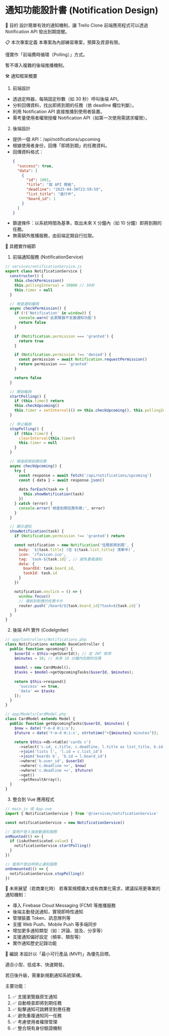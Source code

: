 # 通知功能設計書 (Notification Design)

🎯 目的
設計簡單有效的通知機制，讓 Trello Clone 前端應用程式可以透過 Notification API 發出到期提醒。

📋 本次專案定義
本專案為內部練習專案，預算及資源有限。

僅實作「前端費時循環（Polling）」方式。

暫不導入複雜的後端推播機制。

🛠️ 通知框架概要
1. 前端設計
  - 透過定時器，每隔固定秒數（如 30 秒）呼叫後端 API。
  - 分析回傳資料，找出即將到期的任務（依 deadline 欄位判斷）。
  - 利用 Notification API 直接推播到使用者裝置。
  - 需考量使用者權限授權 Notification API（如第一次使用需請求權限）。

2. 後端設計
  - 提供一個 API：/api/notifications/upcoming
  - 根據使用者身份，回傳「即將到期」的任務資料。
  - 回傳資料格式：
    ```json
    {
      "success": true,
      "data": [
        {
          "id": 1001,
          "title": "寫 API 規格",
          "deadline": "2025-04-30T23:59:59",
          "list_title": "進行中",
          "board_id": 1
        }
      ]
    }
    ```
  - 篩選條件：以系統時間為基準，取出未來 X 分鐘內（如 10 分鐘）即將到期的任務。
  - 無需額外推播服務，由前端定期自行拉取。

📝 具體實作細節

1. 前端通知服務 (NotificationService)
```javascript
// services/notificationService.js
export class NotificationService {
  constructor() {
    this.checkPermission()
    this.pollingInterval = 30000 // 30秒
    this.timer = null
  }

  // 檢查通知權限
  async checkPermission() {
    if (!('Notification' in window)) {
      console.warn('此瀏覽器不支援通知功能')
      return false
    }

    if (Notification.permission === 'granted') {
      return true
    }

    if (Notification.permission !== 'denied') {
      const permission = await Notification.requestPermission()
      return permission === 'granted'
    }

    return false
  }

  // 開始輪詢
  startPolling() {
    if (this.timer) return
    this.checkUpcoming()
    this.timer = setInterval(() => this.checkUpcoming(), this.pollingInterval)
  }

  // 停止輪詢
  stopPolling() {
    if (this.timer) {
      clearInterval(this.timer)
      this.timer = null
    }
  }

  // 檢查即將到期任務
  async checkUpcoming() {
    try {
      const response = await fetch('/api/notifications/upcoming')
      const { data } = await response.json()
      
      data.forEach(task => {
        this.showNotification(task)
      })
    } catch (error) {
      console.error('檢查到期任務失敗:', error)
    }
  }

  // 顯示通知
  showNotification(task) {
    if (Notification.permission !== 'granted') return

    const notification = new Notification('任務即將到期', {
      body: `${task.title} (在 ${task.list_title} 清單中)`,
      icon: '/favicon.ico',
      tag: `task-${task.id}`, // 避免重複通知
      data: {
        boardId: task.board_id,
        taskId: task.id
      }
    })

    notification.onclick = () => {
      window.focus()
      // 導航到對應的任務卡片
      router.push(`/board/${task.board_id}?task=${task.id}`)
    }
  }
}
```

2. 後端 API 實作 (CodeIgniter)
```php
// app/Controllers/Notifications.php
class Notifications extends BaseController {
  public function upcoming() {
    $userId = $this->getUserId(); // 從 JWT 取得
    $minutes = 10; // 未來 10 分鐘內到期的任務
    
    $model = new CardModel();
    $tasks = $model->getUpcomingTasks($userId, $minutes);
    
    return $this->respond([
      'success' => true,
      'data' => $tasks
    ]);
  }
}

// app/Models/CardModel.php
class CardModel extends Model {
  public function getUpcomingTasks($userId, $minutes) {
    $now = date('Y-m-d H:i:s');
    $future = date('Y-m-d H:i:s', strtotime("+{$minutes} minutes"));
    
    return $this->db->table('cards c')
      ->select('c.id, c.title, c.deadline, l.title as list_title, b.id as board_id')
      ->join('lists l', 'l.id = c.list_id')
      ->join('boards b', 'b.id = l.board_id')
      ->where('b.user_id', $userId)
      ->where('c.deadline >=', $now)
      ->where('c.deadline <=', $future)
      ->get()
      ->getResultArray();
  }
}
```

3. 整合到 Vue 應用程式
```javascript
// main.js 或 App.vue
import { NotificationService } from '@/services/notificationService'

const notificationService = new NotificationService()

// 當用戶登入後啟動通知服務
onMounted(() => {
  if (isAuthenticated.value) {
    notificationService.startPolling()
  }
})

// 當用戶登出時停止通知服務
onUnmounted(() => {
  notificationService.stopPolling()
})
```

🔮 未來展望（若商業化時）
若專案規模擴大或有商業化需求，建議採用更專業的通知機制：

- 導入 Firebase Cloud Messaging (FCM) 等推播服務
- 後端主動發送通知，實現即時性通知
- 管理裝置 Token、訊息隊列等
- 支援 Web Push、Mobile Push 等多端同步
- 增加更多通知類型（如：評論、提及、分享等）
- 支援通知偏好設定（頻率、類型等）
- 實作通知歷史記錄功能

📌 編說
本設計以「最小可行產品 (MVP)」為優先目標。

適合小型、低成本、快速開發。

若日後升級，需重新規劃通知系統架構。

主要功能：
1. ✅ 支援瀏覽器原生通知
2. ✅ 自動檢查即將到期任務
3. ✅ 點擊通知可跳轉至對應任務
4. ✅ 避免重複通知同一任務
5. ✅ 考慮使用者權限管理
6. ✅ 整合現有身份驗證機制
